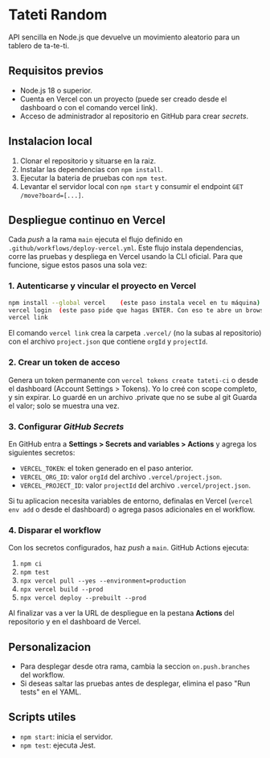 ﻿# Tateti Random

API sencilla en Node.js que devuelve un movimiento aleatorio para un tablero de ta-te-ti.

## Requisitos previos
- Node.js 18 o superior.
- Cuenta en Vercel con un proyecto (puede ser creado desde el dashboard o con el comando vercel link).
- Acceso de administrador al repositorio en GitHub para crear *secrets*.

## Instalacion local
1. Clonar el repositorio y situarse en la raiz.
2. Instalar las dependencias con `npm install`.
3. Ejecutar la bateria de pruebas con `npm test`.
4. Levantar el servidor local con `npm start` y consumir el endpoint `GET /move?board=[...]`.

## Despliegue continuo en Vercel
Cada *push* a la rama `main` ejecuta el flujo definido en `.github/workflows/deploy-vercel.yml`. Este flujo instala dependencias, corre las pruebas y despliega en Vercel usando la CLI oficial. Para que funcione, sigue estos pasos una sola vez:

### 1. Autenticarse y vincular el proyecto en Vercel
```bash
npm install --global vercel    (este paso instala vecel en tu máquina)
vercel login  (este paso pide que hagas ENTER. Con eso te abre un browser y espera a que lo autorices)
vercel link
```
El comando `vercel link` crea la carpeta `.vercel/` (no la subas al repositorio) con el archivo `project.json` que contiene `orgId` y `projectId`.

### 2. Crear un token de acceso
Genera un token permanente con `vercel tokens create tateti-ci` o desde el dashboard (Account Settings > Tokens). 
Yo lo creé con scope completo, y sin expirar. Lo guardé en un archivo .private que no se sube al git
Guarda el valor; solo se muestra una vez.

### 3. Configurar *GitHub Secrets*
En GitHub entra a **Settings > Secrets and variables > Actions** y agrega los siguientes secretos:
- `VERCEL_TOKEN`: el token generado en el paso anterior.
- `VERCEL_ORG_ID`: valor `orgId` del archivo `.vercel/project.json`.
- `VERCEL_PROJECT_ID`: valor `projectId` del archivo `.vercel/project.json`.

Si tu aplicacion necesita variables de entorno, definalas en Vercel (`vercel env add` o desde el dashboard) o agrega pasos adicionales en el workflow.

### 4. Disparar el workflow
Con los secretos configurados, haz *push* a `main`. GitHub Actions ejecuta:
1. `npm ci`
2. `npm test`
3. `npx vercel pull --yes --environment=production`
4. `npx vercel build --prod`
5. `npx vercel deploy --prebuilt --prod`

Al finalizar vas a ver la URL de despliegue en la pestana **Actions** del repositorio y en el dashboard de Vercel.

## Personalizacion
- Para desplegar desde otra rama, cambia la seccion `on.push.branches` del workflow.
- Si deseas saltar las pruebas antes de desplegar, elimina el paso "Run tests" en el YAML.

## Scripts utiles
- `npm start`: inicia el servidor.
- `npm test`: ejecuta Jest.
